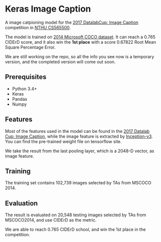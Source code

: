 # Keras Image Caption
A image catpioning model for the [2017 DatalabCup: Image Caption](https://inclass.kaggle.com/c/datalabcup-image-caption) competition in [NTHU CS565500](http://www.cs.nthu.edu.tw/~shwu/courses/ml/).

The model is trained on [2014 Microsoft COCO dataset](https://competitions.codalab.org/competitions/3221).
It can reach a 0.765 CIDErD score, and it also win the **1st place** with a score 0.67822 Root Mean Square Percentage Error.

We are still working on the repo, so all the info you see now is a temporary version, and the completed version will come out soon.

## Prerequisites
- Python 3.4+
- Keras
- Pandas
- Numpy

## Features
Most of the features used in the model can be found in the [2017 Datalab Cup: Image Caption](https://inclass.kaggle.com/c/datalabcup-image-caption), while the image feature is extracted by [Inception-v3](https://arxiv.org/abs/1512.00567). You can find the pre-trained weight file on tensorflow site. 

We take the result from the last pooling layer, which is a 2048-D vector, as image feature.

## Training
The training set contains 102,739 images selected by TAs from MSCOCO 2014.

## Evaluation
The result is evaluated on 20,548 testing images selected by TAs from MSCOCO2014, and use CIDErD as the metric.

We are able to reach 0.765 CIDErD school, and win the 1st place in the competition.
 
